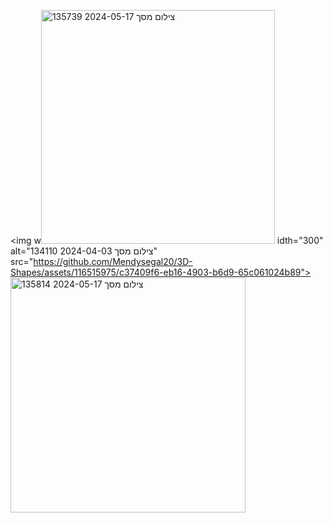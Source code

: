 <img w<img width="374" alt="צילום מסך 2024-05-17 135739" src="https://github.com/Mendysegal20/3D-Shapes/assets/116515975/08a491dd-e429-441c-b2c1-dea3d65f4522">
idth="300" alt="צילום מסך 2024-04-03 134110" src="https://github.com/Mendysegal20/3D-Shapes/assets/116515975/c37409f6-eb16-4903-b6d9-65c061024b89">
<img width="376" alt="צילום מסך 2024-05-17 135814" src="https://github.com/Mendysegal20/3D-Shapes/assets/116515975/d8a1867a-0c18-4731-8bdf-092145de97c0">
